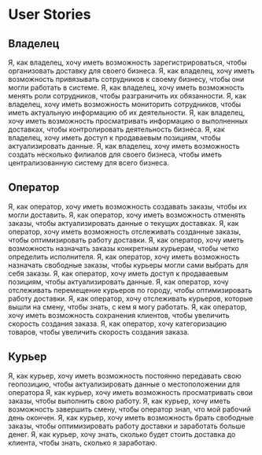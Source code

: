 # User Stories
## Владелец
Я, как владелец, хочу иметь возможность зарегистрироваться, чтобы организовать доставку для своего бизнеса.
Я, как владелец, хочу иметь возможность привязывать сотрудников к своему бизнесу, чтобы они могли работать в системе.
Я, как владелец, хочу иметь возможность менять роли сотрудников, чтобы разграничить их обязанности.
Я, как владелец, хочу иметь возможность мониторить сотрудников, чтобы иметь актуальную информацию об их деятельности.
Я, как владелец, хочу иметь возможность просматривать информацию о выполненных доставках, чтобы контролировать деятельность бизнеса.
Я, как владелец, хочу иметь доступ к продаваевым позициям, чтобы актуализировать данные.
Я, как владелец, хочу иметь возможность создать несколько филиалов для своего бизнеса, чтобы иметь централизованную систему для всего бизнеса.

## Оператор
Я, как оператор, хочу иметь возможность создавать заказы, чтобы их могли доставить.
Я, как оператор, хочу иметь возможность отменять заказы, чтобы актуализировать данные о текущих доставках.
Я, как оператор, хочу иметь возможность отслеживать созданные заказы, чтобы оптимизировать работу доставки.
Я, как оператор, хочу иметь возможность назначать заказы конкретным курьерам, чтобы четко определить исполнителя.
Я, как оператор, хочу иметь возможность назначать свободные заказы, чтобы курьеры могли сами выбрать для себя заказы.
Я, как оператор, хочу иметь доступ к продаваевым позициям, чтобы актуализировать данные.
Я, как оператор, хочу отслеживать перемещение курьеров по городу, чтобы оптимизировать работу доставки.
Я, как оператор, хочу отслеживать курьеров, которые вышли на смену, чтобы знать, с кем я могу работать.
Я, как оператор, хочу иметь возможность сохранения клиентов, чтобы увеличить скорость создания заказа.
Я, как оператор, хочу категоризацию товаров, чтобы увеличить скорость создания заказа.

## Курьер
Я, как курьер, хочу иметь возможность постоянно передавать свою геопозицию, чтобы актуализировать данные о местоположении для оператора
Я, как курьер, хочу иметь возможность просматривать свои заказы, чтобы выполнить свою работу.
Я, как курьер, хочу иметь возможность завершить смену, чтобы оператор знал, что мой рабочий день окончен.
Я, как курьер, хочу иметь возможность брать свободные заказы, чтобы оптимизировать работу доставки и заработать больше денег.
Я, как курьер, хочу знать, сколько будет стоить доставка до клиента, чтобы знать, сколько я заработаю.